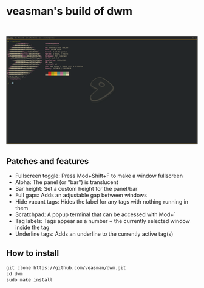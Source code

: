 # veasman's build of dwm

<br />
<p align="center">
  <a href="https://github.com/veasman/dwm">
    <img src="./res/showcase.png">
  </a>
</p>

## Patches and features

- Fullscreen toggle: Press Mod+Shift+F to make a window fullscreen
- Alpha: The panel (or "bar") is translucent
- Bar height: Set a custom height for the panel/bar
- Full gaps: Adds an adjustable gap between windows
- Hide vacant tags: Hides the label for any tags with nothing running in them
- Scratchpad: A popup terminal that can be accessed with Mod+\`
- Tag labels: Tags appear as a number + the currently selected window inside the tag
- Underline tags: Adds an underline to the currently active tag(s)

## How to install
```
git clone https://github.com/veasman/dwm.git
cd dwm
sudo make install
```
